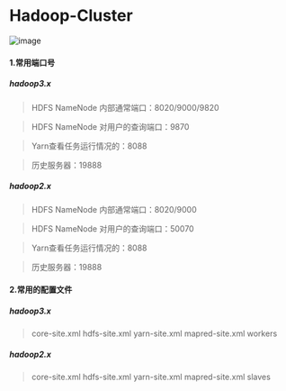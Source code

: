 # Hadoop-Cluster
![image](https://user-images.githubusercontent.com/56857867/199201305-bb74047a-db5f-41e1-b044-07262fdcdd89.png)

#### 1.常用端口号
##### hadoop3.x
> HDFS NameNode 内部通常端口：8020/9000/9820

> HDFS NameNode 对用户的查询端口：9870

> Yarn查看任务运行情况的：8088

> 历史服务器：19888
##### hadoop2.x
> HDFS NameNode 内部通常端口：8020/9000

> HDFS NameNode 对用户的查询端口：50070

> Yarn查看任务运行情况的：8088

> 历史服务器：19888
#### 2.常用的配置文件
##### hadoop3.x 
> core-site.xml  hdfs-site.xml  yarn-site.xml  mapred-site.xml workers
##### hadoop2.x 
> core-site.xml  hdfs-site.xml  yarn-site.xml  mapred-site.xml slaves